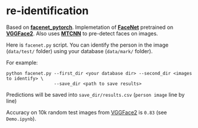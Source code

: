 # re-identification
Based on [**facenet_pytorch**](https://github.com/timesler/facenet-pytorch).
Implemetation of [**FaceNet**](https://arxiv.org/pdf/1503.03832.pdf) pretrained on [**VGGFace2**](http://www.robots.ox.ac.uk/~vgg/data/vgg_face2/). Also uses [**MTCNN**](https://www.kaggle.com/timesler/guide-to-mtcnn-in-facenet-pytorch) to pre-detect faces on images.

Here is `facenet.py` script. You can identify the person in the image (`data/test/` folder) using your database (`data/mark/` folder).

For example:
```
python facenet.py --first_dir <your database dir> --second_dir <images to identify> \
                  --save_dir <path to save results>
```
Predictions will be saved into `save_dir/results.csv` (`person image` line by line)

Accuracy on 10k random test images from [VGGFace2](https://drive.google.com/drive/folders/10lBbk9vo3KOuH9P8PdwQMT2e6X2X7idO) is `0.83` (see `Demo.ipynb`).
